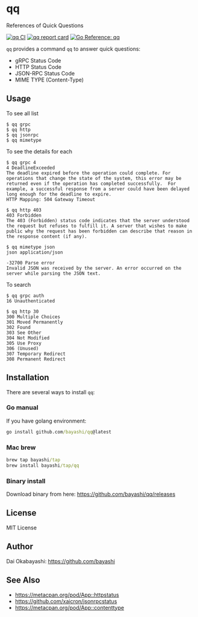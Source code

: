 # qq

References of Quick Questions

<a href="https://github.com/bayashi/qq/actions" title="qq CI"><img src="https://github.com/bayashi/qq/workflows/main/badge.svg" alt="qq CI"></a>
<a href="https://goreportcard.com/report/github.com/bayashi/qq" title="qq report card" target="_blank"><img src="https://goreportcard.com/badge/github.com/bayashi/qq" alt="qq report card"></a>
<a href="https://pkg.go.dev/github.com/bayashi/qq" title="Go qq package reference" target="_blank"><img src="https://pkg.go.dev/badge/github.com/bayashi/qq.svg" alt="Go Reference: qq"></a>

`qq` provides a command `qq` to answer quick questions:

* gRPC Status Code
* HTTP Status Code
* JSON-RPC Status Code
* MIME TYPE (Content-Type)

## Usage

To see all list

```
$ qq grpc
$ qq http
$ qq jsonrpc
$ qq mimetype
```

To see the details for each

```
$ qq grpc 4
4 DeadlineExceeded
The deadline expired before the operation could complete. For operations that change the state of the system, this error may be returned even if the operation has completed successfully.  For example, a successful response from a server could have been delayed long enough for the deadline to expire.
HTTP Mapping: 504 Gateway Timeout

$ qq http 403
403 Forbidden
The 403 (Forbidden) status code indicates that the server understood the request but refuses to fulfill it. A server that wishes to make public why the request has been forbidden can describe that reason in the response content (if any).

$ qq mimetype json
json application/json

-32700 Parse error
Invalid JSON was received by the server. An error occurred on the server while parsing the JSON text.
```

To search

```
$ qq grpc auth
16 Unauthenticated

$ qq http 30
300 Multiple Choices
301 Moved Permanently
302 Found
303 See Other
304 Not Modified
305 Use Proxy
306 (Unused)
307 Temporary Redirect
308 Permanent Redirect
```

## Installation

There are several ways to install `qq`:

### Go manual

If you have golang environment:

```cmd
go install github.com/bayashi/qq@latest
```

### Mac brew

```cmd
brew tap bayashi/tap
brew install bayashi/tap/qq
```

### Binary install

Download binary from here: https://github.com/bayashi/qq/releases


## License

MIT License

## Author

Dai Okabayashi: https://github.com/bayashi

## See Also

* https://metacpan.org/pod/App::httpstatus
* https://github.com/xaicron/jsonrpcstatus
* https://metacpan.org/pod/App::contenttype
